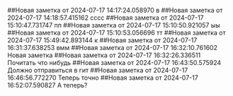 ##Новая заметка от 2024-07-17 14:17:24.058970
 в
##Новая заметка от 2024-07-17 14:18:57.415162
 сссс
##Новая заметка от 2024-07-17 15:10:47.731747
 пп
##Новая заметка от 2024-07-17 15:10:50.921057
 ыы
##Новая заметка от 2024-07-17 15:10:53.056696
 тт
##Новая заметка от 2024-07-17 15:49:42.893144
 к
##Новая заметка от 2024-07-17 16:31:37.638253
 вмм
##Новая заметка от 2024-07-17 16:32:10.761602
 Новая заметка
##Новая заметка от 2024-07-17 16:32:26.336511
 Почитать что нибудь
##Новая заметка от 2024-07-17 16:43:50.575924
 Должно отправиться в гит
##Новая заметка от 2024-07-17 16:46:56.772270
 Теперь точно
##Новая заметка от 2024-07-17 16:52:07.590827
 А теперь?
